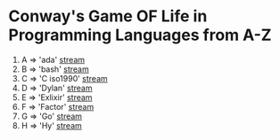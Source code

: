 # Conway's Game OF Life in Programming Languages from A-Z

1. A => 'ada' [stream](https://youtu.be/hNiIrmFF-fM)
2. B => 'bash' [stream](https://youtu.be/_9ar23U2InQ)
3. C => 'C iso1990' [stream](https://youtu.be/KpOGovill-0)
4. D => 'Dylan' [stream](https://youtu.be/DMO4o3nrRRM)
5. E => 'Exlixir' [stream](https://youtu.be/DMO4o3nrRRM)
6. F => 'Factor' [stream](https://youtu.be/u39XBXxo-b8)
7. G => 'Go' [stream](https://youtu.be/1So88bm9JtA)
7. H => 'Hy' [stream]()